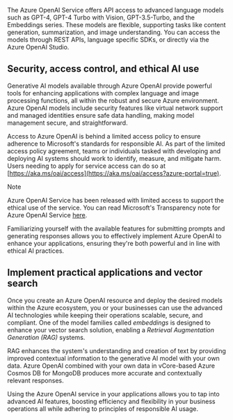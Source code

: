 The Azure OpenAI Service offers API access to advanced language models such as GPT-4, GPT-4 Turbo with Vision, GPT-3.5-Turbo, and the Embeddings series. These models are flexible, supporting tasks like content generation, summarization, and image understanding. You can access the models through REST APIs, language specific SDKs, or directly via the Azure OpenAI Studio. 

## Security, access control, and ethical AI use

Generative AI models available through Azure OpenAI provide powerful tools for enhancing applications with complex language and image processing functions, all within the robust and secure Azure environment. Azure OpenAI models include security features like virtual network support and managed identities ensure safe data handling, making model management secure, and straightforward.

Access to Azure OpenAI is behind a limited access policy to ensure adherence to Microsoft's standards for responsible AI. As part of the limited access policy agreement, teams or individuals tasked with developing and deploying AI systems should work to identify, measure, and mitigate harm. Users needing to apply for service access can do so at [https://aka.ms/oai/access](https://aka.ms/oai/access?azure-portal=true).

>[!NOTE]
>Azure OpenAI Service has been released with limited access to support the ethical use of the service. You can read Microsoft's Transparency note for Azure OpenAI Service [here](/legal/cognitive-services/openai/transparency-note?azure-portal=true).

Familiarizing yourself with the available features for submitting prompts and generating responses allows you to effectively implement Azure OpenAI to enhance your applications, ensuring they're both powerful and in line with ethical AI practices.

## Implement practical applications and vector search

Once you create an Azure OpenAI resource and deploy the desired models within the Azure ecosystem, you or your businesses can use the advanced AI technologies while keeping their operations scalable, secure, and compliant. One of the model families called *embeddings* is designed to enhance your vector search solution, enabling a *Retrieval Augmentation Generation (RAG)* systems.

RAG enhances the system's understanding and creation of text by providing improved contextual information to the generative AI model with your own data. Azure OpenAI combined with your own data in vCore-based Azure Cosmos DB for MongoDB produces more accurate and contextually relevant responses.

Using the Azure OpenAI service in your applications allows you to tap into advanced AI features, boosting efficiency and flexibility in your business operations all while adhering to principles of responsible AI usage.

